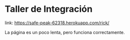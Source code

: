 # Taller de Integración
link: https://safe-peak-62318.herokuapp.com/rick/

La página es un poco lenta, pero funciona correctamente.
